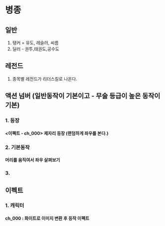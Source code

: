 # 병종
## 일반
1) 탱커 = 유도, 레슬러, 씨름
2) 딜러 - 권투,태권도,공수도
## 레전드
1) 종목별 레전드가 리더스킬로 나온다.

## 액션 넘버 (일반동작이 기본이고 - 무술 등급이 높은 동작이 기본)
### 1. 등장
#### <이펙트 - ch_000> 제자리 등장 (랜덤하게 좌우를 본다.)
### 2. 기본동작
#### 머리를 움직여서 좌우 살펴보기
### 3. 

## 이펙트
### 1. 캐릭터
#### ch_000 : 화이트로 이미지 변환 후 등작 이펙트 
